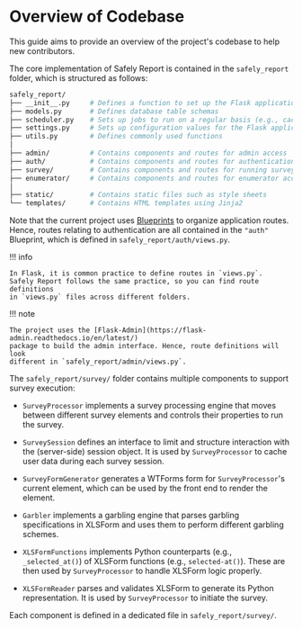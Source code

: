 # Overview of Codebase

This guide aims to provide an overview of the project's codebase to help
new contributors.

The core implementation of Safely Report is contained in the `safely_report` folder,
which is structured as follows:

```bash
safely_report/
├── __init__.py     # Defines a function to set up the Flask application
├── models.py       # Defines database table schemas
├── scheduler.py    # Sets up jobs to run on a regular basis (e.g., cache cleanup)
├── settings.py     # Sets up configuration values for the Flask application
├── utils.py        # Defines commonly used functions
│
├── admin/          # Contains components and routes for admin access
├── auth/           # Contains components and routes for authentication
├── survey/         # Contains components and routes for running survey
├── enumerator/     # Contains components and routes for enumerator access
│
├── static/         # Contains static files such as style sheets
└── templates/      # Contains HTML templates using Jinja2
```

Note that the current project uses
[Blueprints](https://flask.palletsprojects.com/en/2.3.x/blueprints/)
to organize application routes.
Hence, routes relating to authentication are all contained in the `"auth"` Blueprint,
which is defined in `safely_report/auth/views.py`.

!!! info

    In Flask, it is common practice to define routes in `views.py`.
    Safely Report follows the same practice, so you can find route definitions
    in `views.py` files across different folders.

!!! note

    The project uses the [Flask-Admin](https://flask-admin.readthedocs.io/en/latest/)
    package to build the admin interface. Hence, route definitions will look
    different in `safely_report/admin/views.py`.

The `safely_report/survey/` folder contains multiple components to support survey execution:

- `SurveyProcessor` implements a survey processing engine that moves between different survey
elements and controls their properties to run the survey.

- `SurveySession` defines an interface to limit and structure interaction with the
(server-side) session object. It is used by `SurveyProcessor` to cache user data during
each survey session.

- `SurveyFormGenerator` generates a WTForms form for `SurveyProcessor`'s current element,
which can be used by the front end to render the element.

- `Garbler` implements a garbling engine that parses garbling specifications in XLSForm
and uses them to perform different garbling schemes.

- `XLSFormFunctions` implements Python counterparts (e.g., `_selected_at()`)
of XLSForm functions (e.g., `selected-at()`). These are then used by `SurveyProcessor`
to handle XLSForm logic properly.

- `XLSFormReader` parses and validates XLSForm to generate its Python representation.
It is used by `SurveyProcessor` to initiate the survey.

Each component is defined in a dedicated file in `safely_report/survey/`.
